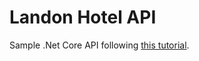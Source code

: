 # Landon Hotel API

Sample .Net Core API following [this tutorial](https://www.lynda.com/ASP-NET-tutorials).